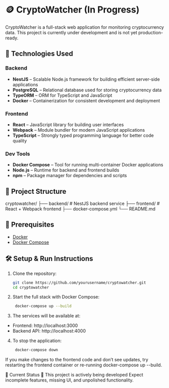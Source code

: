# 🪙 CryptoWatcher (In Progress)

CryptoWatcher is a full-stack web application for monitoring cryptocurrency data. This project is currently under development and is not yet production-ready.

## 🚀 Technologies Used

### Backend
- **NestJS** – Scalable Node.js framework for building efficient server-side applications
- **PostgreSQL** – Relational database used for storing cryptocurrency data
- **TypeORM** – ORM for TypeScript and JavaScript
- **Docker** – Containerization for consistent development and deployment

### Frontend
- **React** – JavaScript library for building user interfaces
- **Webpack** – Module bundler for modern JavaScript applications
- **TypeScript** – Strongly typed programming language for better code quality

### Dev Tools
- **Docker Compose** – Tool for running multi-container Docker applications
- **Node.js** – Runtime for backend and frontend builds
- **npm** – Package manager for dependencies and scripts

## 📁 Project Structure

cryptowatcher/
├── backend/ # NestJS backend service
├── frontend/ # React + Webpack frontend
├── docker-compose.yml
└── README.md


## 🧰 Prerequisites

- [Docker](https://www.docker.com/)
- [Docker Compose](https://docs.docker.com/compose/)

## 🛠️ Setup & Run Instructions

1. Clone the repository:

   ```bash
   git clone https://github.com/yourusername/cryptowatcher.git
   cd cryptowatcher

2. Start the full stack with Docker Compose:

   ```bash
    docker-compose up --build

3. The services will be available at:

- Frontend: http://localhost:3000
- Backend API: http://localhost:4000

4. To stop the application:

   ```bash
    docker-compose down

 If you make changes to the frontend code and don’t see updates, try restarting the frontend container or re-running docker-compose up --build.

 📌 Current Status
🚧 This project is actively being developed
Expect incomplete features, missing UI, and unpolished functionality.
